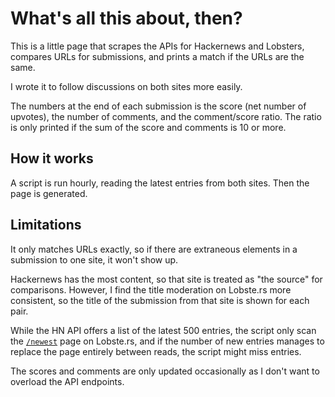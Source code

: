 </head>
<body>

# What's all this about, then?

This is a little page that scrapes the APIs for Hackernews and
Lobsters, compares URLs for submissions, and prints a match if the
URLs are the same.

I wrote it to follow discussions on both sites more easily.

The numbers at the end of each submission is the score (net number of
upvotes), the number of comments, and the comment/score ratio. The
ratio is only printed if the sum of the score and comments is 10 or
more.

## How it works

A script is run hourly, reading the latest entries from both
sites. Then the page is generated.

## Limitations

It only matches URLs exactly, so if there are extraneous elements in a
submission to one site, it won't show up.

Hackernews has the most content, so that site is treated as "the
source" for comparisons. However, I find the title moderation on
Lobste.rs more consistent, so the title of the submission from that
site is shown for each pair.

While the HN API offers a list of the latest 500 entries, the script
only scan the [`/newest`](https://lobste.rs/newest) page on Lobste.rs,
and if the number of new entries manages to replace the page entirely
between reads, the script might miss entries.

The scores and comments are only updated occasionally as I don't want to overload the API endpoints.
